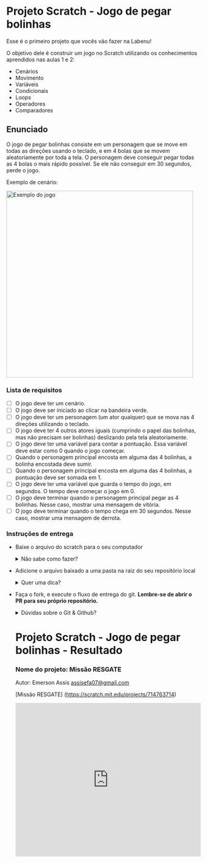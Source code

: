 # Projeto Scratch - Jogo de pegar bolinhas

Esse é o primeiro projeto que vocês vão fazer na Labenu!

O objetivo dele é construir um jogo no Scratch utilizando os conhecimentos aprendidos nas aulas 1 e 2:

-  Cenários
-  Movimento
-  Variáveis
-  Condicionais
-  Loops
-  Operadores
-  Comparadores

## Enunciado

O jogo de pegar bolinhas consiste em um personagem que se move em todas as direções usando o teclado, e em 4 bolas que se movem aleatoriamente por toda a tela. O personagem deve conseguir pegar todas as 4 bolas o mais rápido possível. Se ele não conseguir em 30 segundos, perde o jogo.

Exemplo de cenário:

<img width="489" alt="Exemplo do jogo" src="https://user-images.githubusercontent.com/30758350/176967201-97de6ba0-2b6b-491f-9fd5-8e9a56a78fcc.png">

### Lista de requisitos

-  [ ] O jogo deve ter um cenário.
-  [ ] O jogo deve ser iniciado ao clicar na bandeira verde.
-  [ ] O jogo deve ter um personagem (um ator qualquer) que se mova nas 4 direções utilizando o teclado.
-  [ ] O jogo deve ter 4 outros atores iguais (cumprindo o papel das bolinhas, mas não precisam ser bolinhas) deslizando pela tela aleatoriamente.
-  [ ] O jogo deve ter uma variável para contar a pontuação. Essa variável deve estar como 0 quando o jogo começar.
-  [ ] Quando o personagem principal encosta em alguma das 4 bolinhas, a bolinha encostada deve sumir.
-  [ ] Quando o personagem principal encosta em alguma das 4 bolinhas, a pontuação deve ser somada em 1.
-  [ ] O jogo deve ter uma variável que guarda o tempo do jogo, em segundos. O tempo deve começar o jogo em 0.
-  [ ] O jogo deve terminar quando o personagem principal pegar as 4 bolinhas. Nesse caso, mostrar uma mensagem de vitória.
-  [ ] O jogo deve terminar quando o tempo chega em 30 segundos. Nesse caso, mostrar uma mensagem de derrota.

### Instruções de entrega

-  Baixe o arquivo do scratch para o seu computador
    <details>
       <summary>Não sabe como fazer?</summary>
       <img src="assets/baixar-scratch.png" alt="Como baixar o projeto para o seu computador"/>
    </details>
- Adicione o arquivo baixado a uma pasta na raiz do seu repositório local
   <details>
   <summary>Quer uma dica?</summary>
   <img src="assets/adicionar-no-repo.png" alt="Como adicionar o projeto no repositório"/>
   </details>
- Faça o fork, e execute o fluxo de entrega do git. **Lembre-se de abrir o PR para seu próprio repositório.**
   <details>
      <summary>Dúvidas sobre o Git & Github?</summary>
      <p>Adiciomos um vídeo explicando o <strong>processo de entrega</strong> [do fork ao pull request] no Material Assincrono da <a href="https://classroom.google.com/w/NTM0NjA2NDg3MjIx/tc/NTM2NDg5NTQyODg4">A005 - Git e Github</a>. Esse vídeo também exemplifica situações que podem acontecer durante o fluxo de utilização do Git.</p>
   </details>
   
   # Projeto Scratch - Jogo de pegar bolinhas - Resultado 
   
   ### Nome do projeto: Missão RESGATE
   Autor: Emerson Assis    assisefa07@gmail.com
   
   [Missão RESGATE] (https://scratch.mit.edu/projects/714763714)
   
   <iframe src="https://scratch.mit.edu/projects/714763714/embed" allowtransparency="true" width="485" height="402" frameborder="0" scrolling="no" allowfullscreen></iframe>
   
